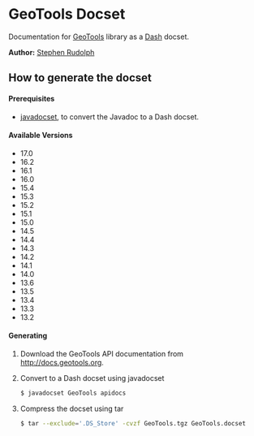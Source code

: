 # GeoTools Docset

Documentation for [GeoTools](http://www.geotools.org) library as a [Dash](http://kapeli.com/dash) docset.

**Author:** [Stephen Rudolph](https://github.com/stephenrudolph)

## How to generate the docset

#### Prerequisites
* [javadocset](https://github.com/Kapeli/javadocset), to convert the Javadoc to a Dash docset.

#### Available Versions
* 17.0
* 16.2
* 16.1
* 16.0
* 15.4
* 15.3
* 15.2
* 15.1
* 15.0
* 14.5
* 14.4
* 14.3
* 14.2
* 14.1
* 14.0
* 13.6
* 13.5
* 13.4
* 13.3
* 13.2

#### Generating
1. Download the GeoTools API documentation from http://docs.geotools.org. 
2. Convert to a Dash docset using javadocset

    ```bash
    $ javadocset GeoTools apidocs
    ```
3. Compress the docset using tar

    ```bash
    $ tar --exclude='.DS_Store' -cvzf GeoTools.tgz GeoTools.docset
    ```

